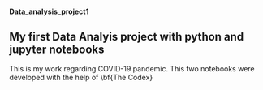 #### Data_analysis_project1
## My first Data Analyis project with python and jupyter notebooks
This is my work regarding COVID-19 pandemic. This two notebooks were developed with the help of \bf{The Codex}
